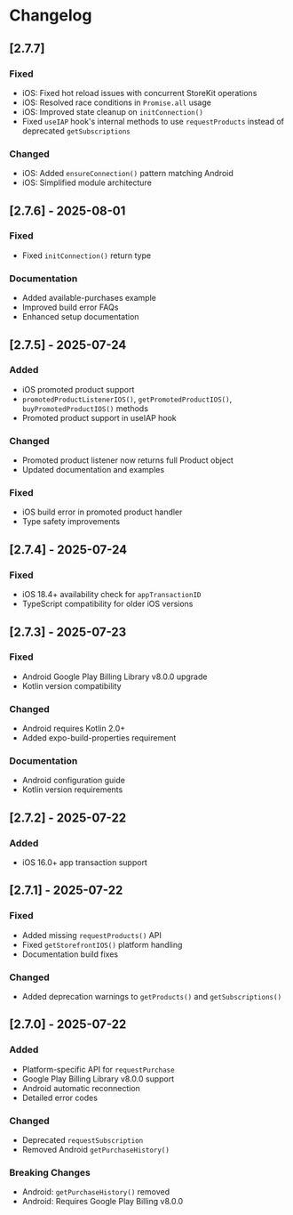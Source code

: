 # Changelog

## [2.7.7]

### Fixed

- iOS: Fixed hot reload issues with concurrent StoreKit operations
- iOS: Resolved race conditions in `Promise.all` usage
- iOS: Improved state cleanup on `initConnection()`
- Fixed `useIAP` hook's internal methods to use `requestProducts` instead of deprecated `getSubscriptions`

### Changed

- iOS: Added `ensureConnection()` pattern matching Android
- iOS: Simplified module architecture

## [2.7.6] - 2025-08-01

### Fixed

- Fixed `initConnection()` return type

### Documentation

- Added available-purchases example
- Improved build error FAQs
- Enhanced setup documentation

## [2.7.5] - 2025-07-24

### Added

- iOS promoted product support
- `promotedProductListenerIOS()`, `getPromotedProductIOS()`, `buyPromotedProductIOS()` methods
- Promoted product support in useIAP hook

### Changed

- Promoted product listener now returns full Product object
- Updated documentation and examples

### Fixed

- iOS build error in promoted product handler
- Type safety improvements

## [2.7.4] - 2025-07-24

### Fixed

- iOS 18.4+ availability check for `appTransactionID`
- TypeScript compatibility for older iOS versions

## [2.7.3] - 2025-07-23

### Fixed

- Android Google Play Billing Library v8.0.0 upgrade
- Kotlin version compatibility

### Changed

- Android requires Kotlin 2.0+
- Added expo-build-properties requirement

### Documentation

- Android configuration guide
- Kotlin version requirements

## [2.7.2] - 2025-07-22

### Added

- iOS 16.0+ app transaction support

## [2.7.1] - 2025-07-22

### Fixed

- Added missing `requestProducts()` API
- Fixed `getStorefrontIOS()` platform handling
- Documentation build fixes

### Changed

- Added deprecation warnings to `getProducts()` and `getSubscriptions()`

## [2.7.0] - 2025-07-22

### Added

- Platform-specific API for `requestPurchase`
- Google Play Billing Library v8.0.0 support
- Android automatic reconnection
- Detailed error codes

### Changed

- Deprecated `requestSubscription`
- Removed Android `getPurchaseHistory()`

### Breaking Changes

- Android: `getPurchaseHistory()` removed
- Android: Requires Google Play Billing v8.0.0

